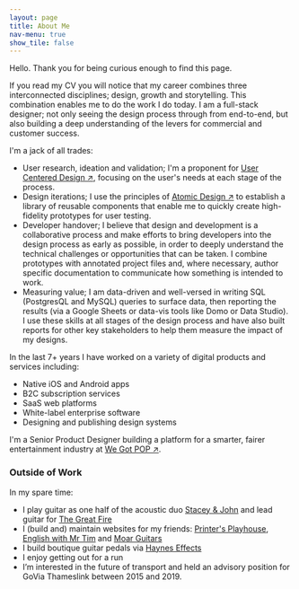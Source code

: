```yaml
---
layout: page
title: About Me
nav-menu: true
show_tile: false
---
```


Hello. Thank you for being curious enough to find this page. 

If you read my CV you will notice that my career combines three interconnected disciplines; design, growth and storytelling. This combination enables me to do the work I do today. I am a full-stack designer; not only seeing the design process through from end-to-end, but also building a deep understanding of the levers for commercial and customer success. 

I'm a jack of all trades:

* User research, ideation and validation; I'm a proponent for <a href="https://www.interaction-design.org/literature/topics/user-centered-design">User Centered Design ↗</a>, focusing on the user's needs at each stage of the process.
* Design iterations; I use the principles of <a href="https://bradfrost.com/blog/post/atomic-web-design/">Atomic Design ↗</a> to establish a library of reusable components that enable me to quickly create high-fidelity prototypes for user testing.
* Developer handover; I believe that design and development is a collaborative process and make efforts to bring developers into the design process as early as possible, in order to deeply understand the technical challenges or opportunities that can be taken. I combine prototypes with annotated project files and, where necessary, author specific documentation to communicate how something is intended to work.
* Measuring value; I am data-driven and well-versed in writing SQL (PostgresQL and MySQL) queries to surface data, then reporting the results (via a Google Sheets or data-vis tools like Domo or Data Studio). I use these skills at all stages of the design process and have also built reports for other key stakeholders to help them measure the impact of my designs. 

In the last 7+ years I have worked on a variety of digital products and services including:

* Native iOS and Android apps
* B2C subscription services
* SaaS web platforms 
* White-label enterprise software
* Designing and publishing design systems

I'm a Senior Product Designer building a platform for a smarter, fairer entertainment industry at <a href="http://www.wegotpop.com">We Got POP ↗</a>.

  
### Outside of Work
In my spare time:

* I play guitar as one half of the acoustic duo <a href="https://staceyandjohn.co.uk">Stacey & John</a> and lead guitar for <a href="https://thegreatfire.co.uk">The Great Fire</a>
* I (build and) maintain websites for my friends: <a href="http://printersplayhouse.co.uk">Printer's Playhouse</a>, <a href="mrtim.co.uk">English with Mr Tim</a> and <a href="http://moarguitars.com">Moar Guitars</a>
* I build boutique guitar pedals via <a href="http://hayneseffects.com">Haynes Effects</a>
* I enjoy getting out for a run
* I’m interested in the future of transport and held an advisory position for GoVia Thameslink between 2015 and 2019.